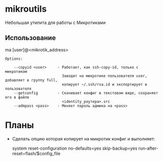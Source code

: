 # mikroutils

Небольшая утилита для работы с Микротиками

## Использование

ma <options> [user]@<mikrotik_address>


	Options:

		--copyid <user>     - Работает, как ssh-copy-id, только с микротиком
		                      Заводит на микротике пользователя user, добавляет в группу full,
		                      копирует ~/.ssh/rsa.id и экспортирует в пользователя
		--getconfig         - Скачивает конфиг в текстовом виде, сохраняет его в файле 
		                      <identity_роутера>.src
		--admpass <pass>    - Меняет пароль админа на <pass>


# Планы

 - Сделать опцию которая копирует на микротик конфиг и выполняет:

   system reset-configuration no-defaults=yes skip-backup=yes run-after-reset=flash/$config_file

